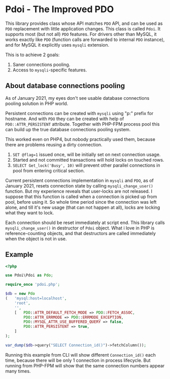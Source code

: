 # Pdoi - The Improved PDO

This library provides class whose API matches `PDO` API, and can be used as `PDO` replacement with little application changes.
This class is called `Pdoi`.
It supports most (but not all) `PDO` features.
For drivers other than MySQL, it works exactly like `PDO` (function calls are forwarded to internal `PDO` instance), and for MySQL it explicitly uses `mysqli` extension.

This is to achieve 2 goals:

1. Saner connections pooling.
2. Access to `mysqli`-specific features.

## About database connections pooling

As of January 2021, my eyes don't see usable database connections pooling solution in PHP world.

Persistent connections can be created with `mysqli` using "p:" prefix for hostname. And with `PDO` they can be created with help of `PDO::ATTR_PERSISTENT` attribute.
Together with PHP-FPM process pool this can build up the true database connections pooling system.

This worked even on PHP4, but nobody practically used them, because there are problems reusing a dirty connection.

1. `SET @flag=1` issued once, will be initially set on next connection usage.
2. Started and not committed transactions will hold locks on touched rows.
3. `SELECT Get_lock('Busy', 10)` will prevent other parallel connections in pool from entering critical section.

Current persistent connections implementation in `mysqli` and `PDO`, as of January 2021, resets connection state by calling `mysqli_change_user()` function. But my experience reveals that user-locks are not released. I suppose that this function is called when a connection is picked up from pool, before using it. So whole time period since the connection was left alone, and till it's new usage (that can not happen at all), locks are locking what they want to lock.

Each connection should be reset immediately at script end. This library calls `mysqli_change_user()` in destructor of `Pdoi` object. What i love in PHP is reference-counting objects, and that destructors are called immediately when the object is not in use.

## Example

```php
<?php

use Pdoi\Pdoi as Pdo;

require_once 'pdoi.php';

$db = new Pdo
(	'mysql:host=localhost',
	'root',
	'',
	[	PDO::ATTR_DEFAULT_FETCH_MODE => PDO::FETCH_ASSOC,
		PDO::ATTR_ERRMODE => PDO::ERRMODE_EXCEPTION,
		PDO::MYSQL_ATTR_USE_BUFFERED_QUERY => false,
		PDO::ATTR_PERSISTENT => true,
	]
);

var_dump($db->query("SELECT Connection_id()")->fetchColumn());
```

Running this example from CLI will show different `Connection_id()` each time, because there will be only 1 connection in process lifecycle.
But running from PHP-FPM will show that the same connection numbers appear many times.
